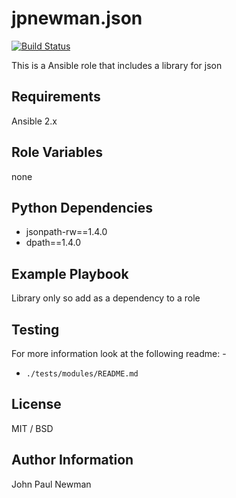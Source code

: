 # jpnewman.json

[![Build Status](https://travis-ci.org/jpnewman/ansible-role-json.svg?branch=master)](https://travis-ci.org/jpnewman/ansible-role-json)

This is a Ansible role that includes a library for json

## Requirements

Ansible 2.x

## Role Variables

none

## Python Dependencies

- jsonpath-rw==1.4.0
- dpath==1.4.0

## Example Playbook

Library only so add as a dependency to a role

## Testing

For more information look at the following readme: -

- ```./tests/modules/README.md```

## License

MIT / BSD

## Author Information

John Paul Newman
